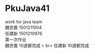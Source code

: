 # PkuJava41
work for java team <br>
魏世嘉 1501211004  <br>
任建新 1501210976  <br>
第一次作业   <br>
魏世嘉  10道都完成  < br>
任建新  10道都完成  <br>
